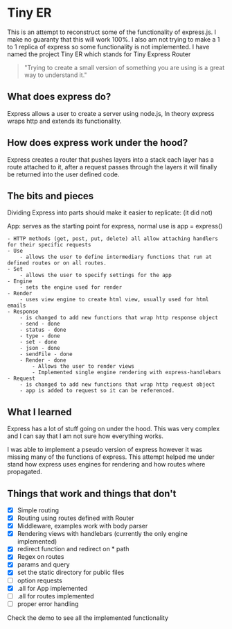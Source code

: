 # Tiny ER

This is an attempt to reconstruct some of the functionality of express.js. I make no guaranty that this will work 100%. I also am not trying to make a 1 to 1 replica of express so some functionality is not implemented. I have named the project Tiny ER which stands for Tiny Express Router

> "Trying to create a small version of something you are using is a great way to understand it."

## What does express do?

Express allows a user to create a server using node.js, In theory express wraps http and extends its functionality.

## How does express work under the hood?

Express creates a router that pushes layers into a stack each layer has a route attached to it, after a request passes through the layers it will finally be returned into the user defined code.

## The bits and pieces

Dividing Express into parts should make it easier to replicate: (it did not)

App: serves as the starting point for express, normal use is app = express()
  
    - HTTP methods (get, post, put, delete) all allow attaching handlers for their specific requests
    - Use 
        - allows the user to define intermediary functions that run at defined routes or on all routes.
    - Set 
        - allows the user to specify settings for the app
    - Engine
        - sets the engine used for render
    - Render
        - uses view engine to create html view, usually used for html emails
    - Response
        - is changed to add new functions that wrap http response object
        - send - done
        - status - done
        - type - done
        - set - done
        - json - done
        - sendFile - done
        - Render - done
            - Allows the user to render views
            - Implemented single engine rendering with express-handlebars
    - Request
        - is changed to add new functions that wrap http request object
        - app is added to request so it can be referenced.
 

## What I learned

Express has a lot of stuff going on under the hood. This was very complex and I can say that I am not sure how everything works.

I was able to implement a pseudo version of express however it was missing many of the functions of express. This attempt helped me under stand how express uses engines for rendering and how routes where propagated. 

## Things that work and things that don't

- [x] Simple routing
- [x] Routing using routes defined with Router
- [x] Middleware, examples work with body parser
- [x] Rendering views with handlebars (currently the only engine implemented)
- [x] redirect function and redirect on * path
- [x] Regex on routes
- [x] params and query
- [x] set the static directory for public files
- [ ] option requests
- [x] .all for App implemented
- [ ] .all for routes implemented
- [ ] proper error handling

Check the demo to see all the implemented functionality